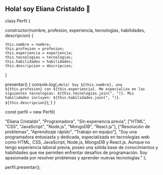 ## Hola! soy Eliana Cristaldo 👋

class Perfil {

  constructor(nombre, profesion, experiencia, tecnologias, habilidades, descripcion) {
  
    this.nombre = nombre;
    this.profesion = profesion;
    this.experiencia = experiencia;
    this.tecnologias = tecnologias;
    this.habilidades = habilidades;
    this.descripcion = descripcion;
  }
  
  presentar() {
    console.log(`¡Hola! Soy ${this.nombre}, una ${this.profesion} con ${this.experiencia}. Me especializo en las siguientes tecnologías: ${this.tecnologias.join(", ")}. Mis habilidades incluyen: ${this.habilidades.join(", ")}. ${this.descripcion}`);
  }
}

const perfil = new Perfil(

  "Eliana Cristaldo",
  "Programadora",
  "Sin experiencia previa",
  ["HTML", "CSS", "JavaScript", "Node.js", "MongoDB", "React.js"],
  ["Resolución de problemas", "Aprendizaje rápido", "Trabajo en equipo"],
  "Soy una programadora entusiasta y dedicada, especializada en tecnologías web como HTML, CSS, JavaScript, Node.js, MongoDB y React.js. Aunque no tengo experiencia laboral previa, poseo una sólida base de conocimientos y habilidades que me permiten enfrentar desafíos de programación. Soy apasionada por resolver problemas y aprender nuevas tecnologías."
);

perfil.presentar();

